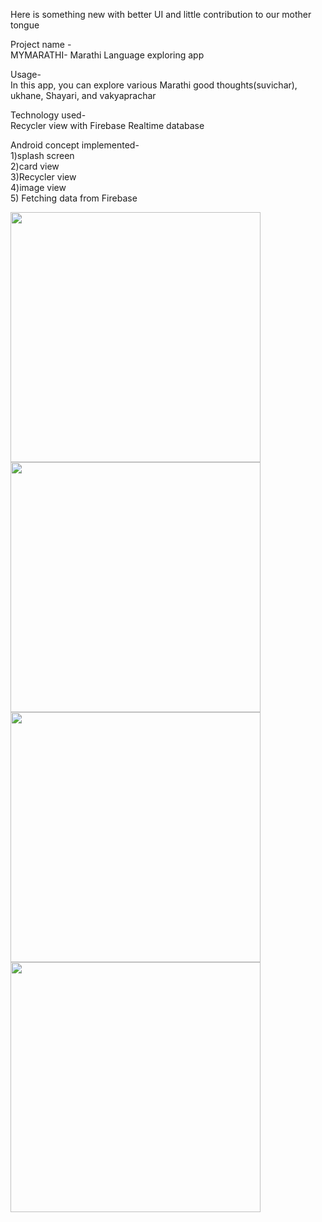 Here is something new with better UI and little contribution to our mother tongue

Project name -  
MYMARATHI- Marathi Language exploring app

Usage-  
In this app, you can explore various Marathi good thoughts(suvichar), ukhane, Shayari, and vakyaprachar

Technology used-  
Recycler view with Firebase Realtime database

Android concept implemented-  
1)splash screen  
2)card view  
3)Recycler view  
4)image view  
5) Fetching data from Firebase

<img src="https://github.com/user-attachments/assets/6cd9c627-96ae-448a-84cf-b0993c438f24" width="400" height="400"/>
<img src="https://github.com/user-attachments/assets/40fce5c6-c5b1-4643-bbcc-15935a9045a8" width="400" height="400"/>
<img src="https://github.com/user-attachments/assets/d8a9328b-2350-48e3-abd2-e22bc498fd90" width="400" height="400"/>
<img src="https://github.com/user-attachments/assets/587d3034-e5f3-4372-80e6-0bb7a5be0b48" width="400" height="400"/>

